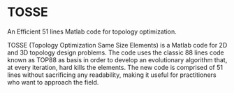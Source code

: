 # TOSSE
An Efficient 51 lines Matlab code for topology optimization.

TOSSE (Topology Optimization Same Size Elements) is a Matlab code for 2D and 3D topology design problems. 
The code uses the classic 88 lines code known as TOP88 as basis in order to develop an evolutionary algorithm that, at every iteration, hard kills the elements. The new code is comprised of 51 lines without sacrificing any readability, making it useful for practitioners who want to approach the field.
